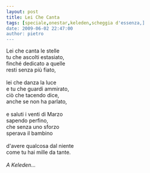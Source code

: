 ```yaml
---
layout: post
title: Lei Che Canta
tags: [speciale,onestar,keleden,scheggia d'essenza,]
date: 2009-06-02 22:47:00
author: pietro
---
```

Lei che canta le stelle<br/>tu che ascolti estasiato,<br/>finché dedicato a quelle<br/>resti senza più fiato,<br/><br/>lei che danza la luce<br/>e tu che guardi ammirato,<br/>ciò che tacendo dice,<br/>anche se non ha parlato,<br/><br/>e saluti i venti di Marzo<br/>sapendo perfino,<br/>che senza uno sforzo<br/>sperava il bambino<br/><br/>d'avere qualcosa dal niente<br/>come tu hai mille da tante.<br/><br/><span style="font-style: italic">A Keleden...</span>
